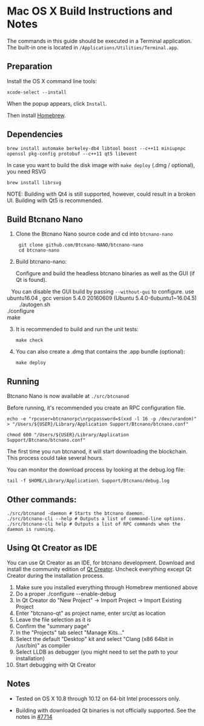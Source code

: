 Mac OS X Build Instructions and Notes
====================================
The commands in this guide should be executed in a Terminal application.
The built-in one is located in `/Applications/Utilities/Terminal.app`.

Preparation
-----------
Install the OS X command line tools:

`xcode-select --install`

When the popup appears, click `Install`.

Then install [Homebrew](http://brew.sh).

Dependencies
----------------------

    brew install automake berkeley-db4 libtool boost --c++11 miniupnpc openssl pkg-config protobuf --c++11 qt5 libevent

In case you want to build the disk image with `make deploy` (.dmg / optional), you need RSVG

    brew install librsvg

NOTE: Building with Qt4 is still supported, however, could result in a broken UI. Building with Qt5 is recommended.

Build Btcnano Nano
-----------------

1. Clone the Btcnano Nano source code and cd into `btcnano-nano`

        git clone github.com/Btcnano-NANO/btcnano-nano
        cd btcnano-nano

2.  Build btcnano-nano:

    Configure and build the headless btcnano binaries as well as the GUI (if Qt is found).

    You can disable the GUI build by passing `--without-gui` to configure. 
    use ubuntu16.04 , gcc version 5.4.0 20160609 (Ubuntu 5.4.0-6ubuntu1~16.04.5)    
           
        ./autogen.sh    
        ./configure    
        make   

3.  It is recommended to build and run the unit tests:

        make check

4.  You can also create a .dmg that contains the .app bundle (optional):

        make deploy

Running
-------

Btcnano Nano is now available at `./src/btcnanod`

Before running, it's recommended you create an RPC configuration file.

    echo -e "rpcuser=btcnanorpc\nrpcpassword=$(xxd -l 16 -p /dev/urandom)" > "/Users/${USER}/Library/Application Support/Btcnano/btcnano.conf"

    chmod 600 "/Users/${USER}/Library/Application Support/Btcnano/btcnano.conf"

The first time you run btcnanod, it will start downloading the blockchain. This process could take several hours.

You can monitor the download process by looking at the debug.log file:

    tail -f $HOME/Library/Application\ Support/Btcnano/debug.log

Other commands:
-------

    ./src/btcnanod -daemon # Starts the btcnano daemon.
    ./src/btcnano-cli --help # Outputs a list of command-line options.
    ./src/btcnano-cli help # Outputs a list of RPC commands when the daemon is running.

Using Qt Creator as IDE
------------------------
You can use Qt Creator as an IDE, for btcnano development.
Download and install the community edition of [Qt Creator](https://www.qt.io/download/).
Uncheck everything except Qt Creator during the installation process.

1. Make sure you installed everything through Homebrew mentioned above
2. Do a proper ./configure --enable-debug
3. In Qt Creator do "New Project" -> Import Project -> Import Existing Project
4. Enter "btcnano-qt" as project name, enter src/qt as location
5. Leave the file selection as it is
6. Confirm the "summary page"
7. In the "Projects" tab select "Manage Kits..."
8. Select the default "Desktop" kit and select "Clang (x86 64bit in /usr/bin)" as compiler
9. Select LLDB as debugger (you might need to set the path to your installation)
10. Start debugging with Qt Creator

Notes
-----

* Tested on OS X 10.8 through 10.12 on 64-bit Intel processors only.

* Building with downloaded Qt binaries is not officially supported. See the notes in [#7714](https://github.com/btcnano/btcnano/issues/7714)
